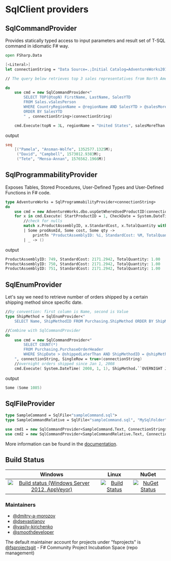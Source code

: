 # SqlClient providers

## SqlCommandProvider 

Provides statically typed access to input parameters and result set of T-SQL command in idiomatic F# way.

```fsharp
open FSharp.Data

[<Literal>]
let connectionString = "Data Source=.;Initial Catalog=AdventureWorks2012;Integrated Security=True"

// The query below retrieves top 3 sales representatives from North American region with YTD sales of more than one million.

do
    use cmd = new SqlCommandProvider<"
        SELECT TOP(@topN) FirstName, LastName, SalesYTD 
        FROM Sales.vSalesPerson
        WHERE CountryRegionName = @regionName AND SalesYTD > @salesMoreThan 
        ORDER BY SalesYTD
        " , connectionString>(connectionString)

    cmd.Execute(topN = 3L, regionName = "United States", salesMoreThan = 1000000M) |> printfn "%A"
```
output
```fsharp
seq
    [("Pamela", "Ansman-Wolfe", 1352577.1325M);
     ("David", "Campbell", 1573012.9383M);
     ("Tete", "Mensa-Annan", 1576562.1966M)]
```

## SqlProgrammabilityProvider 

Exposes Tables, Stored Procedures, User-Defined Types and User-Defined Functions in F# code.

```fsharp
type AdventureWorks = SqlProgrammabilityProvider<connectionString>
do
    use cmd = new AdventureWorks.dbo.uspGetWhereUsedProductID(connectionString)
    for x in cmd.Execute( StartProductID = 1, CheckDate = System.DateTime(2013,1,1)) do
        //check for nulls
        match x.ProductAssemblyID, x.StandardCost, x.TotalQuantity with 
        | Some prodAsmId, Some cost, Some qty -> 
            printfn "ProductAssemblyID: %i, StandardCost: %M, TotalQuantity: %M" prodAsmId cost qty
        | _ -> ()
```
output
```fsharp
ProductAssemblyID: 749, StandardCost: 2171.2942, TotalQuantity: 1.00
ProductAssemblyID: 750, StandardCost: 2171.2942, TotalQuantity: 1.00
ProductAssemblyID: 751, StandardCost: 2171.2942, TotalQuantity: 1.00
```

## SqlEnumProvider

Let's say we need to retrieve number of orders shipped by a certain shipping method since specific date.

```fsharp
//by convention: first column is Name, second is Value
type ShipMethod = SqlEnumProvider<"
    SELECT Name, ShipMethodID FROM Purchasing.ShipMethod ORDER BY ShipMethodID", connectionString>

//Combine with SqlCommandProvider
do 
    use cmd = new SqlCommandProvider<"
        SELECT COUNT(*) 
        FROM Purchasing.PurchaseOrderHeader 
        WHERE ShipDate > @shippedLaterThan AND ShipMethodID = @shipMethodId
    ", connectionString, SingleRow = true>(connectionString) 
    //overnight orders shipped since Jan 1, 2008 
    cmd.Execute( System.DateTime( 2008, 1, 1), ShipMethod.``OVERNIGHT J-FAST``) |> printfn "%A"
```
output
```fsharp
Some (Some 1085)
```

## SqlFileProvider

```fsharp
type SampleCommand = SqlFile<"sampleCommand.sql">
type SampleCommandRelative = SqlFile<"sampleCommand.sql", "MySqlFolder">

use cmd1 = new SqlCommandProvider<SampleCommand.Text, ConnectionStrings.AdventureWorksNamed>()
use cmd2 = new SqlCommandProvider<SampleCommandRelative.Text, ConnectionStrings.AdventureWorksNamed>()
```

More information can be found in the [documentation](http://fsprojects.github.io/FSharp.Data.SqlClient/).

## Build Status

| Windows | Linux | NuGet |
|:-------:|:-----:|:-----:|
|[![Build status (Windows Server 2012, AppVeyor)](https://ci.appveyor.com/api/projects/status/gxou8oe4lt5adxbq)](https://ci.appveyor.com/project/fsgit/fsharp-data-sqlclient)|[![Build Status](https://travis-ci.org/fsprojects/FSharp.Data.SqlClient.svg?branch=master)](https://travis-ci.org/fsprojects/FSharp.Data.SqlClient)|[![NuGet Status](http://img.shields.io/nuget/v/FSharp.Data.SqlClient.svg?style=flat)](https://www.nuget.org/packages/FSharp.Data.SqlClient/)|

### Maintainers

- [@dmitry-a-morozov](https://github.com/dmitry-a-morozov)
- [@dsevastianov](https://github.com/dsevastianov)
- [@vasily-kirichenko](https://github.com/vasily-kirichenko) 
- [@smoothdeveloper](https://github.com/smoothdeveloper)

The default maintainer account for projects under "fsprojects" is [@fsprojectsgit](https://github.com/fsprojectsgit) - F# Community Project Incubation Space (repo management)

